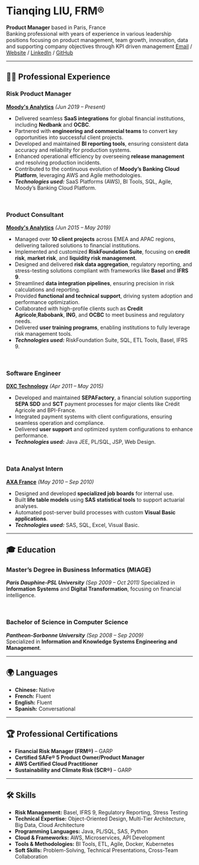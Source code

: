 # Tianqing LIU, FRM®

**Product Manager** based in Paris, France  
Banking professional with years of experience in various leadership positions focusing on product management, team growth, innovation, data and supporting company objectives through KPI driven management
[Email](mailto:liutianqing@gmail.com) / [Website](https://www.liutianqing.com/) / [LinkedIn](https://www.linkedin.com/in/liutianqing/) / [GitHub](https://github.com/liuti-ma/)

---

## 👨‍💻 **Professional Experience**

### **Risk Product Manager**  
**[Moody's Analytics](https://www.moodys.com/)** _(Jun 2019 – Present)_  
- Delivered seamless **SaaS integrations** for global financial institutions, including **Nedbank** and **OCBC**.  
- Partnered with **engineering and commercial teams** to convert key opportunities into successful client projects.  
- Developed and maintained **BI reporting tools**, ensuring consistent data accuracy and reliability for production systems.  
- Enhanced operational efficiency by overseeing **release management** and resolving production incidents.  
- Contributed to the continuous evolution of **Moody’s Banking Cloud Platform**, leveraging AWS and Agile methodologies.  
- **_Technologies used:_** SaaS Platforms (AWS), BI Tools, SQL, Agile, Moody’s Banking Cloud Platform.  

<br>

### **Product Consultant**  
**[Moody's Analytics](https://www.moodys.com/)** _(Jun 2015 – May 2019)_
- Managed over **10 client projects** across EMEA and APAC regions, delivering tailored solutions to financial institutions.
- Implemented and customized **RiskFoundation Suite**, focusing on **credit risk**, **market risk**, and **liquidity risk management**.  
- Designed and delivered **risk data aggregation**, regulatory reporting, and stress-testing solutions compliant with frameworks like **Basel** and **IFRS 9**.  
- Streamlined **data integration pipelines**, ensuring precision in risk calculations and reporting.  
- Provided **functional and technical support**, driving system adoption and performance optimization.
- Collaborated with high-profile clients such as **Credit Agricole**,**Rabobank**, **ING**, and **OCBC** to meet business and regulatory needs.  
- Delivered **user training programs**, enabling institutions to fully leverage risk management tools.  
- **_Technologies used:_** RiskFoundation Suite, SQL, ETL Tools, Basel, IFRS 9.  

<br>

### **Software Engineer**  
**[DXC Technology](https://dxc.com/fr/fr)** _(Apr 2011 – May 2015)_  
- Developed and maintained **SEPAFactory**, a financial solution supporting **SEPA SDD** and **SCT** payment processes for major clients like Crédit Agricole and BPI-France.  
- Integrated payment systems with client configurations, ensuring seamless operation and compliance.  
- Delivered **user support** and optimized system configurations to enhance performance.  
- **_Technologies used:_** Java JEE, PL/SQL, JSP, Web Design.  

<br>

### **Data Analyst Intern**  
**[AXA France](https://www.axa.fr/)** _(May 2010 – Sep 2010)_  
- Designed and developed **specialized job boards** for internal use.  
- Built **life table models** using **SAS statistical tools** to support actuarial analyses.  
- Automated post-server build processes with custom **Visual Basic applications**.  
- **_Technologies used:_** SAS, SQL, Excel, Visual Basic.  

---

## 🎓 **Education**

### **Master’s Degree in Business Informatics (MIAGE)**  
**_Paris Dauphine-PSL University_** _(Sep 2009 – Oct 2011)_ 
Specialized in **Information Systems** and **Digital Transformation**, focusing on financial intelligence.  

<br>

### **Bachelor of Science in Computer Science**  
**_Pantheon-Sorbonne University_** _(Sep 2008 – Sep 2009)_  
Specialized in **Information and Knowledge Systems Engineering and Management**.  

---

## 🌍 **Languages**

- **Chinese:** Native  
- **French:** Fluent  
- **English:** Fluent  
- **Spanish:** Conversational  

---

## 🏆 **Professional Certifications**

- **Financial Risk Manager (FRM®)** – GARP  
- **Certified SAFe® 5 Product Owner/Product Manager**  
- **AWS Certified Cloud Practitioner**  
- **Sustainability and Climate Risk (SCR®)** – GARP  

---

## 🛠 **Skills**

- **Risk Management:** Basel, IFRS 9, Regulatory Reporting, Stress Testing  
- **Technical Expertise:** Object-Oriented Design, Multi-Tier Architecture, Big Data, Cloud Architecture  
- **Programming Languages:** Java, PL/SQL, SAS, Python  
- **Cloud & Frameworks:** AWS, Microservices, API Development  
- **Tools & Methodologies:** BI Tools, ETL, Agile, Docker, Kubernetes  
- **Soft Skills:** Problem-Solving, Technical Presentations, Cross-Team Collaboration  
